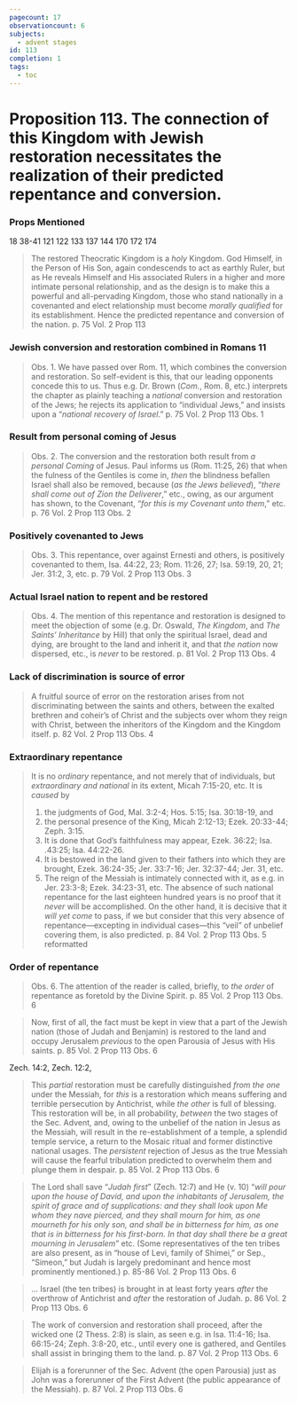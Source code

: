 ```yaml
---
pagecount: 17
observationcount: 6
subjects:
  - advent stages
id: 113
completion: 1
tags:
  - toc
---
```

# Proposition 113. The connection of this Kingdom with Jewish restoration necessitates the realization of their predicted repentance and conversion.

### Props Mentioned
18 38-41 121 122 133 137 144 170 172 174

>The restored Theocratic Kingdom is a *holy* Kingdom. God Himself, in the Person of His Son, again condescends to act as earthly Ruler, but as He reveals Himself and His associated Rulers in a higher and more intimate personal relationship, and as the design is to make this a powerful and all-pervading Kingdom, those who stand nationally in a covenanted and elect relationship must become *morally qualified* for its establishment. Hence the predicted repentance and conversion of the nation.
>p. 75 Vol. 2 Prop 113
### Jewish conversion and restoration combined in Romans 11
>Obs. 1. We have passed over Rom. 11, which combines the conversion and restoration. So self-evident is this, that our leading opponents concede this to us. Thus e.g. Dr. Brown (*Com.*, Rom. 8, etc.) interprets the chapter as plainly teaching a *national* conversion and restoration of the Jews; he rejects its application to “individual Jews,” and insists upon a “*national recovery of Israel*.”
>p. 75 Vol. 2 Prop 113 Obs. 1
### Result from personal coming of Jesus
>Obs. 2. The conversion and the restoration both result from *a personal Coming* of Jesus. Paul informs us (Rom. 11:25, 26) that when the fulness of the Gentiles is come in, *then* the blindness befallen Israel shall also be removed, because (*as the Jews believed*), “*there shall come out of Zion the Deliverer*,” etc., owing, as our argument has shown, to the Covenant, “*for this is my Covenant unto them*,” etc.
>p. 76 Vol. 2 Prop 113 Obs. 2
### Positively covenanted to Jews
>Obs. 3. This repentance, over against Ernesti and others, is positively covenanted to them, Isa. 44:22, 23; Rom. 11:26, 27; Isa. 59:19, 20, 21; Jer. 31:2, 3, etc.
>p. 79 Vol. 2 Prop 113 Obs. 3
### Actual Israel nation to repent and be restored
>Obs. 4. The mention of this repentance and restoration is designed to meet the objection of some (e.g. Dr. Oswald, *The Kingdom*, and *The Saints’ Inheritance* by Hill) that only the spiritual Israel, dead and dying, are brought to the land and inherit it, and that *the nation* now dispersed, etc., is *never* to be restored.
>p. 81 Vol. 2 Prop 113 Obs. 4
### Lack of discrimination is source of error
>A fruitful source of error on the restoration arises from not discriminating between the saints and others, between the exalted brethren and coheir’s of Christ and the subjects over whom they reign with Christ, between the inheritors of the Kingdom and the Kingdom itself.
>p. 82 Vol. 2 Prop 113 Obs. 4
### Extraordinary repentance
>It is no *ordinary* repentance, and not merely that of individuals, but *extraordinary and national* in its extent, Micah 7:15-20, etc. It is *caused* by 
>1. the judgments of God, Mal. 3:2-4; Hos. 5:15; Isa. 30:18-19, and 
>2. the personal presence of the King, Micah 2:12-13; Ezek. 20:33-44; Zeph. 3:15. 
>3. It is done that God’s faithfulness may appear, Ezek. 36:22; Isa. .43:25; Isa. 44:22-26. 
>4. It is bestowed in the land given to their fathers into which they are brought, Ezek. 36:24-35; Jer. 33:7-16; Jer. 32:37-44; Jer. 31, etc. 
>5. The reign of the Messiah is intimately connected with it, as e.g. in Jer. 23:3-8; Ezek. 34:23-31, etc. 
>The absence of such national repentance for the last eighteen hundred years is no proof that it *never* will be accomplished. On the other hand, it is decisive that it *will yet come* to pass, if we but consider that this very absence of repentance—excepting in individual cases—this “veil” of unbelief covering them, is also predicted.
>p. 84 Vol. 2 Prop 113 Obs. 5 reformatted
### Order of repentance
>Obs. 6. The attention of the reader is called, briefly, to *the order* of repentance as foretold by the Divine Spirit.
>p. 85 Vol. 2 Prop 113 Obs. 6

>Now, first of all, the fact must be kept in view that a part of the Jewish nation (those of Judah and Benjamin) is restored to the land and occupy Jerusalem *previous* to the open Parousia of Jesus with His saints.
>p. 85 Vol. 2 Prop 113 Obs. 6

Zech. 14:2, Zech. 12:2,

>This *partial* restoration must be carefully distinguished *from the one* under the Messiah, for *this* is a restoration which means suffering and terrible persecution by Antichrist, while *the other* is full of blessing. This restoration will be, in all probability, *between* the two stages of the Sec. Advent, and, owing to the unbelief of the nation in Jesus as the Messiah, will result in the re-establishment of a temple, a splendid temple service, a return to the Mosaic ritual and former distinctive national usages. The *persistent* rejection of Jesus as the true Messiah will cause the fearful tribulation predicted to overwhelm them and plunge them in despair.
>p. 85 Vol. 2 Prop 113 Obs. 6

>The Lord shall save “*Judah first*” (Zech. 12:7) and He (v. 10) “*will pour upon the house of David, and upon the inhabitants of Jerusalem, the spirit of grace and of supplications: and they shall look upon Me whom they nave pierced, and they shall mourn for him, as one mourneth for his only son, and shall be in bitterness for him, as one that is in bitterness for his first-born. In that day shall there be a great mourning in Jerusalem*” etc. (Some representatives of the ten tribes are also present, as in “house of Levi, family of Shimei,” or Sep., “Simeon,” but Judah is largely predominant and hence most prominently mentioned.)
>p. 85-86 Vol. 2 Prop 113 Obs. 6

>... Israel (the ten tribes) is brought in at least forty years *after* the overthrow of Antichrist and *after* the restoration of Judah.
>p. 86 Vol. 2 Prop 113 Obs. 6

>The work of conversion and restoration shall proceed, after the wicked one (2 Thess. 2:8) is slain, as seen e.g. in Isa. 11:4-16; Isa. 66:15-24; Zeph. 3:8-20, etc., until every one is gathered, and Gentiles shall assist in bringing them to the land.
>p. 87 Vol. 2 Prop 113 Obs. 6

>Elijah is a forerunner of the Sec. Advent (the open Parousia) just as John was a forerunner of the First Advent (the public appearance of the Messiah).
>p. 87 Vol. 2 Prop 113 Obs. 6



